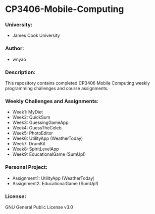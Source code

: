 # CP3406-Mobile-Computing
### University: 
* James Cook University

### Author: 
* wnyao

### Description:
This repository contains completed CP3406 Mobile Computing weekly programming challenges and course assignments. 

### Weekly Challenges and Assignments:
* Week1: MyDiet
* Week2: QuickSum
* Week3: GuessingGameApp
* Week4: GuessTheCeleb
* Week5: PhotoEditor
* Week6: UtilityApp (WeatherToday)
* Week7: DrumKit
* Week8: SpiritLevelApp
* Week9: EducationalGame (SumUp!)

### Personal Project:
* Assignment1: UtilityApp (WeatherToday)
* Assignment2: EducationalGame (SumUp!)

### License:
GNU General Public License v3.0
